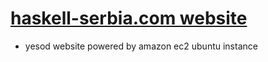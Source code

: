 # [haskell-serbia.com website](http://haskell-serbia.com)
- yesod website powered by amazon ec2 ubuntu instance
